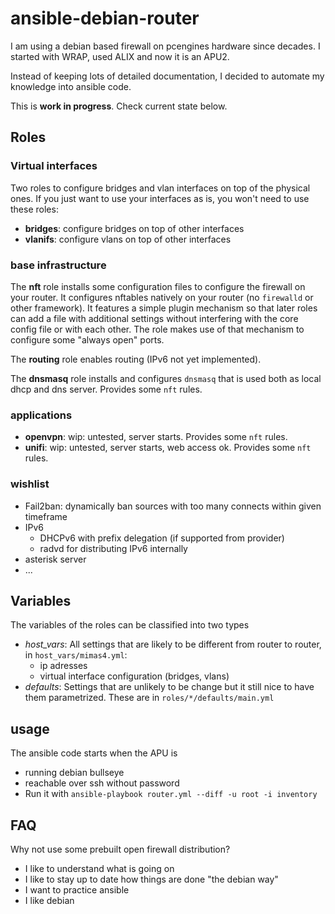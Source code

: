 # ansible-debian-router
I am using a debian based firewall on pcengines hardware since 
decades. I started with WRAP, used ALIX and now it is an APU2.

Instead of keeping lots of detailed documentation, I decided
to automate my knowledge into ansible code.

This is **work in progress**. Check current state below.

## Roles

### Virtual interfaces
Two roles to configure bridges and vlan interfaces on top of the physical
ones. If you just want to use your interfaces as is, you won't need to use
these roles:

* **bridges**: configure bridges on top of other interfaces
* **vlanifs**: configure vlans on top of other interfaces

### base infrastructure

The **nft** role installs some configuration files to configure
the firewall on your router. It configures  nftables natively on your
router (no `firewalld` or other framework).  It features a simple plugin
mechanism so that later roles can add a file with additional settings
without interfering with the core config file or with each other. The
role makes use of that mechanism to configure some "always open" ports.

The **routing** role enables routing (IPv6 not yet implemented).

The **dnsmasq** role installs and configures `dnsmasq` that is used
both as local dhcp and dns server. Provides some `nft` rules.

### applications

* **openvpn**: wip: untested, server starts. Provides some `nft` rules.
* **unifi**: wip: untested, server starts, web access ok. Provides some `nft` rules.

### wishlist

* Fail2ban: dynamically ban sources with too many connects within given timeframe
* IPv6
    * DHCPv6 with prefix delegation (if supported from provider)
    * radvd for distributing IPv6 internally
* asterisk server
* ...

## Variables

The variables of the roles can be classified into two types

* *host_vars*: All settings that are likely to be different from router to router, in `host_vars/mimas4.yml`:
  * ip adresses
  * virtual interface configuration (bridges, vlans)
* *defaults*: Settings that are unlikely to be change but it still nice to have them parametrized. These are in `roles/*/defaults/main.yml`

## usage

The ansible code starts when the APU is 
* running debian bullseye 
* reachable over ssh without password 
* Run it with `ansible-playbook router.yml --diff -u root -i inventory`

## FAQ

Why not use some prebuilt open firewall distribution?
* I like to understand what is going on
* I like to stay up to date how things are done "the debian way"
* I want to practice ansible
* I like debian


